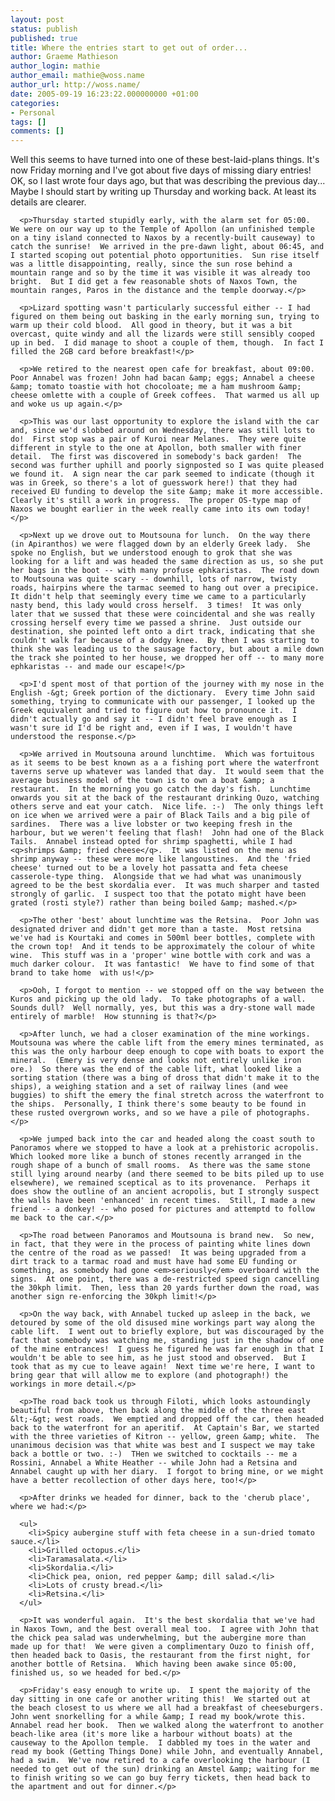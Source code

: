 ```yaml
---
layout: post
status: publish
published: true
title: Where the entries start to get out of order...
author: Graeme Mathieson
author_login: mathie
author_email: mathie@woss.name
author_url: http://woss.name/
date: 2005-09-19 16:23:22.000000000 +01:00
categories:
- Personal
tags: []
comments: []
---
```

<p>Well this seems to have turned into one of these best-laid-plans things.  It's now Friday morning and I've got about five days of missing diary entries!  OK, so I last wrote four days ago, but that was describing the previous day...  Maybe I should start by writing up Thursday and working back.  At least its details are clearer.</p>

      <p>Thursday started stupidly early, with the alarm set for 05:00.  We were on our way up to the Temple of Apollon (an unfinished temple on a tiny island connected to Naxos by a recently-built causeway) to catch the sunrise!  We arrived in the pre-dawn light, about 06:45, and I started scoping out potential photo opportunities.  Sun rise itself was a little disappointing, really, since the sun rose behind a mountain range and so by the time it was visible it was already too bright.  But I did get a few reasonable shots of Naxos Town, the mountain ranges, Paros in the distance and the temple doorway.</p>

      <p>Lizard spotting wasn't particularly successful either -- I had figured on them being out basking in the early morning sun, trying to warm up their cold blood.  All good in theory, but it was a bit overcast, quite windy and all the lizards were still sensibly cooped up in bed.  I did manage to shoot a couple of them, though.  In fact I filled the 2GB card before breakfast!</p>

      <p>We retired to the nearest open cafe for breakfast, about 09:00.  Poor Annabel was frozen! John had bacan &amp; eggs; Annabel a cheese &amp; tomato toastie with hot chocoloate; me a ham mushroom &amp; cheese omlette with a couple of Greek coffees.  That warmed us all up and woke us up again.</p>

      <p>This was our last opportunity to explore the island with the car and, since we'd slobbed around on Wednesday, there was still lots to do!  First stop was a pair of Kuroi near Melanes.  They were quite different in style to the one at Apollon, both smaller with finer detail.  The first was discovered in somebody's back garden!  The second was further uphill and poorly signposted so I was quite pleased we found it.  A sign near the car park seemed to indicate (though it was in Greek, so there's a lot of guesswork here!) that they had received EU funding to develop the site &amp; make it more accessible.  Clearly it's still a work in progress.  The proper OS-type map of Naxos we bought earlier in the week really came into its own today!</p>

      <p>Next up we drove out to Moutsouna for lunch.  On the way there (in Apiranthos) we were flagged down by an elderly Greek lady.  She spoke no English, but we understood enough to grok that she was looking for a lift and was headed the same direction as us, so she put her bags in the boot -- with many profuse ephkaristas.  The road down to Moutsouna was quite scary -- downhill, lots of narrow, twisty roads, hairpins where the tarmac seemed to hang out over a precipice.  It didn't help that seemingly every time we came to a particularly nasty bend, this lady would cross herself.  3 times!  It was only later that we sussed that these were coincidental and she was really crossing herself every time we passed a shrine.  Just outside our destination, she pointed left onto a dirt track, indicating that she couldn't walk far because of a dodgy knee.  By then I was starting to think she was leading us to the sausage factory, but about a mile down the track she pointed to her house, we dropped her off -- to many more ephkaristas -- and made our escape!</p>

      <p>I'd spent most of that portion of the journey with my nose in the English -&gt; Greek portion of the dictionary.  Every time John said something, trying to communicate with our passenger, I looked up the Greek equivalent and tried to figure out how to pronounce it.  I didn't actually go and say it -- I didn't feel brave enough as I wasn't sure id I'd be right and, even if I was, I wouldn't have understood the response.</p>

      <p>We arrived in Moutsouna around lunchtime.  Which was fortuitous as it seems to be best known as a a fishing port where the waterfront taverns serve up whatever was landed that day.  It would seem that the average business model of the town is to own a boat &amp; a restaurant.  In the morning you go catch the day's fish.  Lunchtime onwards you sit at the back of the restaurant drinking Ouzo, watching others serve and eat your catch.  Nice life. :-)  The only things left on ice when we arrived were a pair of Black Tails and a big pile of sardines.  There was a live lobster or two keeping fresh in the harbour, but we weren't feeling that flash!  John had one of the Black Tails.  Annabel instead opted for shrimp spaghetti, while I had <q>shrimps &amp; fried cheese</q>.  It was listed on the menu as shrimp anyway -- these were more like langoustines.  And the 'fried cheese' turned out to be a lovely hot passatta and feta cheese casserole-type thing.  Alongside that we had what was unanimously agreed to be the best skordalia ever.  It was much sharper and tasted strongly of garlic.  I suspect too that the potato might have been grated (rosti style?) rather than being boiled &amp; mashed.</p>

      <p>The other 'best' about lunchtime was the Retsina.  Poor John was designated driver and didn't get more than a taste.  Most retsina we've had is Kourtaki and comes in 500ml beer bottles, complete with the crown top!  And it tends to be approximately the colour of white wine.  This stuff was in a 'proper' wine bottle with cork and was a much darker colour.  It was fantastic!  We have to find some of that brand to take home  with us!</p>

      <p>Ooh, I forgot to mention -- we stopped off on the way between the Kuros and picking up the old lady.  To take photographs of a wall.  Sounds dull?  Well normally, yes, but this was a dry-stone wall made entirely of marble!  How stunning is that?</p>

      <p>After lunch, we had a closer examination of the mine workings.  Moutsouna was where the cable lift from the emery mines terminated, as this was the only harbour deep enough to cope with boats to export the mineral.  (Emery is very dense and looks not entirely unlike iron ore.)  So there was the end of the cable lift, what looked like a sorting station (there was a bing of dross that didn't make it to the ships), a weighing station and a set of railway lines (and wee buggies) to shift the emery the final stretch across the waterfront to the ships.  Personally, I think there's some beauty to be found in these rusted overgrown works, and so we have a pile of photographs.</p>

      <p>We jumped back into the car and headed along the coast south to Panoramos where we stopped to have a look at a prehistoric acropolis.  Which looked more like a bunch of stones recently arranged in the rough shape of a bunch of small rooms.  As there was the same stone still lying around nearby (and there seemed to be bits piled up to use elsewhere), we remained sceptical as to its provenance.  Perhaps it does show the outline of an ancient acropolis, but I strongly suspect the walls have been 'enhanced' in recent times.  Still, I made a new friend -- a donkey! -- who posed for pictures and attemptd to follow me back to the car.</p>

      <p>The road between Panoramos and Moutsouna is brand new.  So new, in fact, that they were in the process of painting white lines down the centre of the road as we passed!  It was being upgraded from a dirt track to a tarmac road and must have had some EU funding or something, as somebody had gone <em>seriously</em> overboard with the signs.  At one point, there was a de-restricted speed sign cancelling the 30kph limit.  Then, less than 20 yards further down the road, was another sign re-enforcing the 30kph limit!</p>

      <p>On the way back, with Annabel tucked up asleep in the back, we detoured by some of the old disused mine workings part way along the cable lift.  I went out to briefly explore, but was discouraged by the fact that somebody was watching me, standing just in the shadow of one of the mine entrances!  I guess he figured he was far enough in that I wouldn't be able to see him, as he just stood and observed.  But I took that as my cue to leave again!  Next time we're here, I want to bring gear that will allow me to explore (and photograph!) the workings in more detail.</p>

      <p>The road back took us through Filoti, which looks astoundingly beautiful from above, then back along the middle of the three east &lt;-&gt; west roads.  We emptied and dropped off the car, then headed back to the waterfront for an aperitif.  At Captain's Bar, we started with the three varieties of Kitron -- yellow, green &amp; white.  The unanimous decision was that white was best and I suspect we may take back a bottle or two. :-)  THen we switched to cocktails -- me a Rossini, Annabel a White Heather -- while John had a Retsina and Annabel caught up with her diary.  I forgot to bring mine, or we might have a better recollection of other days here, too!</p>

      <p>After drinks we headed for dinner, back to the 'cherub place', where we had:</p>

      <ul>
        <li>Spicy aubergine stuff with feta cheese in a sun-dried tomato sauce.</li>
        <li>Grilled octopus.</li>
        <li>Taramasalata.</li>
        <li>Skordalia.</li>
        <li>Chick pea, onion, red pepper &amp; dill salad.</li>
        <li>Lots of crusty bread.</li>
        <li>Retsina.</li>
      </ul>

      <p>It was wonderful again.  It's the best skordalia that we've had in Naxos Town, and the best overall meal too.  I agree with John that the chick pea salad was underwhelming, but the aubergine more than made up for that!  We were given a complimentary Ouzo to finish off, then headed back to Oasis, the restaurant from the first night, for another bottle of Retsina.  Which having been awake since 05:00, finished us, so we headed for bed.</p>

      <p>Friday's easy enough to write up.  I spent the majority of the day sitting in one cafe or another writing this!  We started out at the beach closest to us where we all had a breakfast of cheeseburgers.  John went snorkelling for a while &amp; I read my book/wrote this.  Annabel read her book.  Then we walked along the waterfront to another beach-like area (it's more like a harbour without boats) at the causeway to the Apollon temple.  I dabbled my toes in the water and read my book (Getting Things Done) while John, and eventually Annabel, had a swim.  We've now retired to a cafe overlooking the harbour (I needed to get out of the sun) drinking an Amstel &amp; waiting for me to finish writing so we can go buy ferry tickets, then head back to the apartment and out for dinner.</p>
